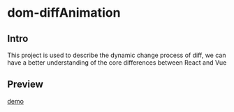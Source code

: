 # dom-diffAnimation
## Intro

This project is used to describe the dynamic change process of diff, we can have a better understanding of the core differences between React and Vue

## Preview
[demo](https://dmaziyo.github.io/diff-animation/#/case1)
